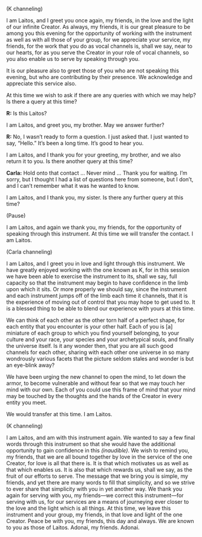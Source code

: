 <p class="channel-type">(K channeling)</p>
<p>I am Laitos, and I greet you once again, my friends, in the love and the light of our infinite Creator. As always, my friends, it is our great pleasure to be among you this evening for the opportunity of working with the instrument as well as with all those of your group, for we appreciate your service, my friends, for the work that you do as vocal channels is, shall we say, near to our hearts, for as you serve the Creator in your role of vocal channels, so you also enable us to serve by speaking through you.</p>
<p>It is our pleasure also to greet those of you who are not speaking this evening, but who are contributing by their presence. We acknowledge and appreciate this service also.</p>
<p>At this time we wish to ask if there are any queries with which we may help? Is there a query at this time?</p>
<p><strong>R:</strong> Is this Laitos?</p>
<p>I am Laitos, and greet you, my brother. May we answer further?</p>
<p><strong>R:</strong> No, I wasn’t ready to form a question. I just asked that. I just wanted to say, “Hello.” It’s been a long time. It’s good to hear you.</p>
<p>I am Laitos, and I thank you for your greeting, my brother, and we also return it to you. Is there another query at this time?</p>
<p><strong>Carla:</strong> Hold onto that contact … Never mind … Thank you for waiting. I’m sorry, but I thought I had a list of questions here from someone, but I don’t, and I can’t remember what it was he wanted to know.</p>
<p>I am Laitos, and I thank you, my sister. Is there any further query at this time?</p>
<p class="comment">(Pause)</p>
<p>I am Laitos, and again we thank you, my friends, for the opportunity of speaking through this instrument. At this time we will transfer the contact. I am Laitos.</p>
<p class="channel-type">(Carla channeling)</p>
<p>I am Laitos, and I greet you in love and light through this instrument. We have greatly enjoyed working with the one known as K, for in this session we have been able to exercise the instrument to its, shall we say, full capacity so that the instrument may begin to have confidence in the limb upon which it sits. Or more properly we should say, since the instrument and each instrument jumps off of the limb each time it channels, that it is the experience of moving out of control that you may hope to get used to. It is a blessed thing to be able to blend our experience with yours at this time.</p>
<p>We can think of each other as the other torn half of a perfect shape, for each entity that you encounter is your other half. Each of you is [a] miniature of each group to which you find yourself belonging, to your culture and your race, your species and your archetypical souls, and finally the universe itself. Is it any wonder then, that you are all such good channels for each other, sharing with each other one universe in so many wondrously various facets that the picture seldom stales and wonder is but an eye-blink away?</p>
<p>We have been urging the new channel to open the mind, to let down the armor, to become vulnerable and without fear so that we may touch her mind with our own. Each of you could use this frame of mind that your mind may be touched by the thoughts and the hands of the Creator in every entity you meet.</p>
<p>We would transfer at this time. I am Laitos.</p>
<p class="channel-type">(K channeling)</p>
<p>I am Laitos, and am with this instrument again. We wanted to say a few final words through this instrument so that she would have the additional opportunity to gain confidence in this <em>(inaudible)</em>. We wish to remind you, my friends, that we are all bound together by love in the service of the one Creator, for love is all that there is. It is that which motivates us as well as that which enables us. It is also that which rewards us, shall we say, as the fruit of our efforts to serve. The message that we bring you is simple, my friends, and yet there are many words to fill that simplicity, and so we strive to ever share that simplicity with you in yet another way. We thank you again for serving with you, my friends—we correct this instrument—for serving with us, for our services are a means of journeying ever closer to the love and the light which is all things. At this time, we leave this instrument and your group, my friends, in that love and light of the one Creator. Peace be with you, my friends, this day and always. We are known to you as those of Laitos. Adonai, my friends. Adonai.</p>